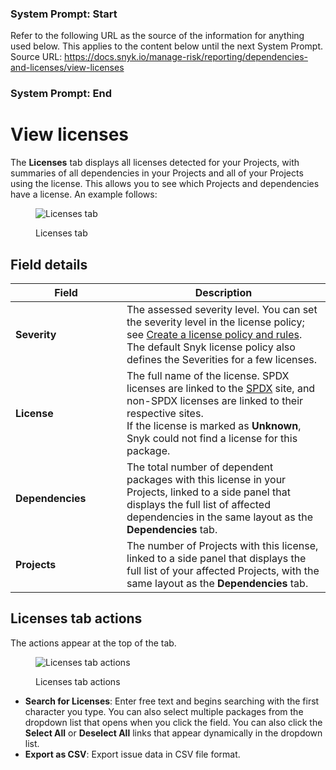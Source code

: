 ### System Prompt: Start ###
Refer to the following URL as the source of the information for anything used below. This applies to the content below until the next System Prompt.
Source URL: https://docs.snyk.io/manage-risk/reporting/dependencies-and-licenses/view-licenses
### System Prompt: End ###

# View licenses

The **Licenses** tab displays all licenses detected for your Projects, with summaries of all dependencies in your Projects and all of your Projects using the license. This allows you to see which Projects and dependencies have a license. An example follows:

<div align="left"><figure><img src="../../../.gitbook/assets/Screenshot 2023-05-11 at 15.38.44.png" alt="Licenses tab"><figcaption><p>Licenses tab</p></figcaption></figure></div>

## **Field details**

<table><thead><tr><th width="162">Field</th><th>Description</th></tr></thead><tbody><tr><td><strong>Severity</strong></td><td>The assessed severity level. You can set the severity level in the license policy; see <a href="../../policies/license-policies/create-a-license-policy-and-rules.md">Create a license policy and rules</a>. The default Snyk license policy also defines the Severities for a few licenses.</td></tr><tr><td><strong>License</strong></td><td>The full name of the license. SPDX licenses are linked to the <a href="https://spdx.org/licenses/">SPDX</a> site, and non-SPDX licenses are linked to their respective sites.<br>If the license is marked as <strong>Unknown</strong>, Snyk could not find a license for this package.</td></tr><tr><td><strong>Dependencies</strong></td><td>The total number of dependent packages with this license in your Projects, linked to a side panel that displays the full list of affected dependencies in the same layout as the <strong>Dependencies</strong> tab.</td></tr><tr><td><strong>Projects</strong></td><td>The number of Projects with this license, linked to a side panel that displays the full list of your affected Projects, with the same layout as the <strong>Dependencies</strong> tab.</td></tr></tbody></table>

## **Licenses tab actions**

The actions appear at the top of the tab.

<div align="left"><figure><img src="../../../.gitbook/assets/Screenshot 2023-05-11 at 15.50.22 (1) (1) (1).png" alt="Licenses tab actions"><figcaption><p>Licenses tab actions</p></figcaption></figure></div>

* **Search for Licenses**: Enter free text and begins searching with the first character you type. You can also select multiple packages from the dropdown list that opens when you click the field. You can also click the **Select All** or **Deselect All** links that appear dynamically in the dropdown list.
* **Export as CSV**: Export issue data in CSV file format.
